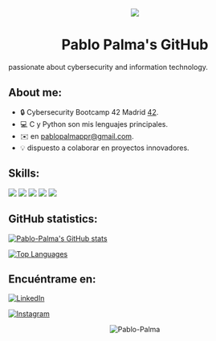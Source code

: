 
<h1 align="center">
    <a href="https://git.io/typing-svg">
        <img src="https://readme-typing-svg.herokuapp.com?lines=WELCOME+to&center=true&size=30">
    </a>
</h1>
<h1 align="center">
    Pablo Palma's GitHub
</h1>


passionate about cybersecurity and information technology.


## About me:
- 🔒 Cybersecurity Bootcamp 42 Madrid [42](https://www.42.fr/en/).
- 💻 C y Python son mis lenguajes principales.
- ✉️ en [pablopalmappr@gmail.com](mailto:pablopalmappr@gmail.com).
- 💡 dispuesto a colaborar en proyectos innovadores.

## Skills:

<p align="left">
  <img src="https://img.shields.io/badge/C-%2300599C.svg?&style=for-the-badge&logo=c&logoColor=white"/>
  <img src="https://img.shields.io/badge/C++-%2300599C.svg?&style=for-the-badge&logo=c%2B%2B&logoColor=white"/>
  <img src="https://img.shields.io/badge/Python-%233776AB.svg?&style=for-the-badge&logo=python&logoColor=white"/>
  <img src="https://img.shields.io/badge/Git-%23F05033.svg?&style=for-the-badge&logo=git&logoColor=white"/>
  <img src="https://img.shields.io/badge/Linux-%23FCC624.svg?&style=for-the-badge&logo=linux&logoColor=black"/>
</p>

## GitHub statistics:

[![Pablo-Palma's GitHub stats](https://github-readme-stats.vercel.app/api?username=Pablo-Palma&theme=tokyonight&show_icons=true)](https://github.com/Pablo-Palma)

[![Top Languages](https://github-readme-stats.vercel.app/api/top-langs/?username=Pablo-Palma&theme=tokyonight)](https://github.com/Pablo-Palma)


## Encuéntrame en:

[![LinkedIn](https://img.shields.io/badge/LinkedIn-%230077B5.svg?&style=for-the-badge&logo=linkedin&logoColor=white)](https://www.linkedin.com/in/Pablo-Palma/)

[![Instagram](https://img.shields.io/badge/Instagram-%23E4405F.svg?&style=for-the-badge&logo=instagram&logoColor=white)](https://www.instagram.com/pablopalmappr)

<p align="center"> 
    <img src="https://komarev.com/ghpvc/?username=Pablo-Palma&label=Profile%20views&color=8F00FF&style=for-the-badge" alt="Pablo-Palma" /> 
</p>
